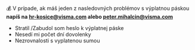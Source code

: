 💰 V prípade, ak máš jeden z nasledovných problémov s výplatnou páskou **napíš na [hr-kosice@visma.com](mailto:hr-kosice@visma.com) alebo [peter.mihalcin@visma.com](mailto:peter.mihalcin@visma.com)**

-   Stratil /Zabudol som heslo k výplatnej páske
-   Nesedí mi počet dní dovolenky
-   Nezrovnalosti s vyplatenou sumou